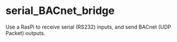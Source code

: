 # serial_BACnet_bridge
Use a RasPi to receive serial (RS232) inputs, and send BACnet (UDP Packet) outputs.
